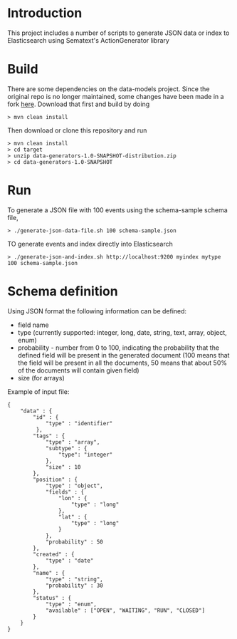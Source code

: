 # Introduction
This project includes a number of scripts to generate JSON data or index to Elasticsearch using Sematext's ActionGenerator library

# Build

There are some dependencies on the data-models project. Since the original repo is no longer maintained, some changes have been made
in a fork [here](https://github.com/sarwarbhuiyan/data-models). Download that first and build by doing 

```
> mvn clean install
```

Then download or clone this repository and run

```
> mvn clean install
> cd target
> unzip data-generators-1.0-SNAPSHOT-distribution.zip
> cd data-generators-1.0-SNAPSHOT
```

# Run

To generate a JSON file with 100 events using the schema-sample schema file,

```
> ./generate-json-data-file.sh 100 schema-sample.json
```

TO generate events and index directly into Elasticsearch

```
> ./generate-json-and-index.sh http://localhost:9200 myindex mytype 100 schema-sample.json
```

# Schema definition

Using JSON format the following information can be defined:

- field name
- type (currently supported: integer, long, date, string, text, array, object, enum)
- probability - number from 0 to 100, indicating the probability that the defined field will be present in the generated document (100 means that the field will be present in all the documents, 50 means that about 50% of the documents will contain given field)
- size (for arrays)

Example of input file:

```
{
	"data" : {
		"id" : {
			"type" : "identifier"
		 },
		"tags" : {
			"type" : "array",
			"subtype" : {
				"type": "integer"
			},
			"size" : 10
		},
		"position" : {
			"type" : "object",
			"fields" : {
				"lon" : {
					"type" : "long"
				},
				"lat" : {
					"type" : "long"
				}
			},
			"probability" : 50
		},
		"created" : {
			"type" : "date"
		},
		"name" : {
			"type" : "string",
			"probability" : 30
		},
		"status" : {
			"type" : "enum",
			"available" : ["OPEN", "WAITING", "RUN", "CLOSED"]
		}
	}
}
```
